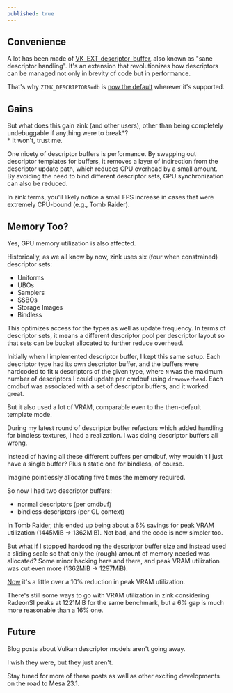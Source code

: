 ```yaml
---
published: true
---
```

## Convenience

A lot has been made of [VK_EXT_descriptor_buffer](https://www.khronos.org/blog/vk-ext-descriptor-buffer), also known as "sane descriptor handling". It's an extension that revolutionizes how descriptors can be managed not only in brevity of code but in performance.

That's why `ZINK_DESCRIPTORS=db` is [now the default](https://gitlab.freedesktop.org/mesa/mesa/-/merge_requests/21398) wherever it's supported.

## Gains
But what does this gain zink (and other users), other than being completely undebuggable if anything were to break\*?\
\* It won't, trust me.

One nicety of descriptor buffers is performance. By swapping out descriptor templates for buffers, it removes a layer of indirection from the descriptor update path, which reduces CPU overhead by a small amount. By avoiding the need to bind different descriptor sets, GPU synchronization can also be reduced.

In zink terms, you'll likely notice a small FPS increase in cases that were extremely CPU-bound (e.g., Tomb Raider).

## Memory Too?
Yes, GPU memory utilization is also affected.

Historically, as we all know by now, zink uses six (four when constrained) descriptor sets:
* Uniforms
* UBOs
* Samplers
* SSBOs
* Storage Images
* Bindless

This optimizes access for the types as well as update frequency. In terms of descriptor sets, it means a different descriptor pool per descriptor layout so that sets can be bucket allocated to further reduce overhead.

Initially when I implemented descriptor buffer, I kept this same setup. Each descriptor type had its own descriptor buffer, and the buffers were hardcoded to fit `N` descriptors of the given type, where `N` was the maximum number of descriptors I could update per cmdbuf using `drawoverhead`. Each cmdbuf was associated with a set of descriptor buffers, and it worked great.

But it also used a lot of VRAM, comparable even to the then-default template mode.

During my latest round of descriptor buffer refactors which added handling for bindless textures, I had a realization. I was doing descriptor buffers all wrong.

Instead of having all these different buffers per cmdbuf, why wouldn't I just have a single buffer? Plus a static one for bindless, of course.

Imagine pointlessly allocating five times the memory required.

So now I had two descriptor buffers:
* normal descriptors (per cmdbuf)
* bindless descriptors (per GL context)

In Tomb Raider, this ended up being about a 6% savings for peak VRAM utilization (1445MiB -> 1362MiB). Not bad, and the code is now simpler too.

But what if I stopped hardcoding the descriptor buffer size and instead used a sliding scale so that only the (rough) amount of memory needed was allocated? Some minor hacking here and there, and peak VRAM utilization was cut even more (1362MiB -> 1297MiB).

[Now](https://gitlab.freedesktop.org/mesa/mesa/-/merge_requests/21246) it's a little over a 10% reduction in peak VRAM utilization.

There's still some ways to go with VRAM utilization in zink considering RadeonSI peaks at 1221MiB for the same benchmark, but a 6% gap is much more reasonable than a 16% one.

## Future
Blog posts about Vulkan descriptor models aren't going away.

I wish they were, but they just aren't.

Stay tuned for more of these posts as well as other exciting developments on the road to Mesa 23.1.
